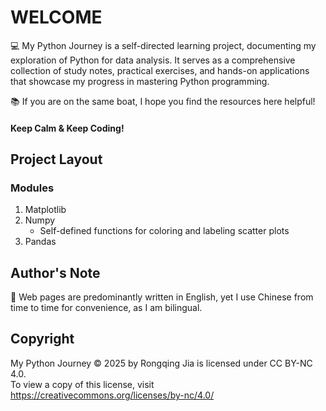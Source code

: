 # WELCOME

💻 My Python Journey is a self-directed learning project, documenting my exploration of Python for data analysis. It serves as a comprehensive collection of study notes, practical exercises, and hands-on applications that showcase my progress in mastering Python programming.

📚 If you are on the same boat, I hope you find the resources here helpful!

#### Keep Calm & Keep Coding!       

## Project Layout
### Modules
1. Matplotlib
2. Numpy
    - Self-defined functions for coloring and labeling scatter plots
3. Pandas

## Author's Note
📝 Web pages are predominantly written in English, yet I use Chinese from time to time for convenience, as I am bilingual.   

## Copyright
My Python Journey © 2025 by Rongqing Jia is licensed under CC BY-NC 4.0.    
To view a copy of this license, visit https://creativecommons.org/licenses/by-nc/4.0/
